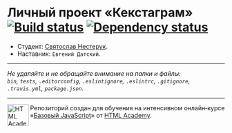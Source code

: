 # Личный проект «Кекстаграм» [![Build status][travis-image]][travis-url] [![Dependency status][dependency-image]][dependency-url]

* Студент: [Святослав Нестерук](https://up.htmlacademy.ru/javascript/7/user/105118).
* Наставник: `Евгений Датский`.

---

_Не удаляйте и не обращайте внимание на папки и файлы:_<br>
_`bin`, `tests`, `.editorconfig`, `.eslintignore`, `.eslintrc`, `.gitignore`, `.travis.yml`, `package.json`._

---

<a href="https://htmlacademy.ru/intensive/javascript"><img align="left" width="50" height="50" title="HTML Academy" src="https://up.htmlacademy.ru/static/img/intensive/javascript/logo-for-github.svg"></a>

Репозиторий создан для обучения на интенсивном онлайн‑курсе «[Базовый JavaScript](https://htmlacademy.ru/intensive/javascript)» от [HTML Academy](https://htmlacademy.ru).

[travis-image]: https://travis-ci.org/htmlacademy-javascript/105118-kekstagram.svg?branch=master
[travis-url]: https://travis-ci.org/htmlacademy-javascript/105118-kekstagram
[dependency-image]: https://david-dm.org/htmlacademy-javascript/105118-kekstagram.svg?style=flat-square
[dependency-url]: https://david-dm.org/htmlacademy-javascript/105118-kekstagram
